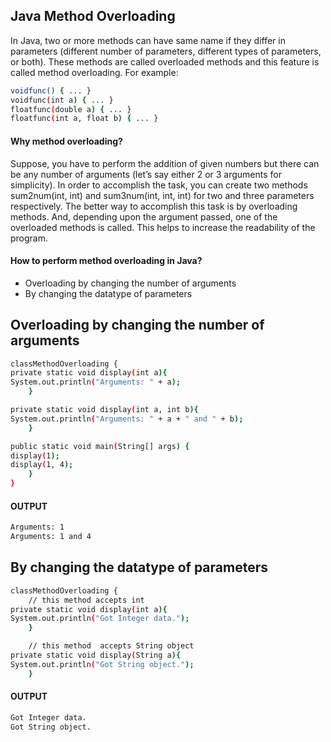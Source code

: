 ## Java Method Overloading
In Java, two or more methods can have same name if they differ in parameters (different number of parameters, different types of parameters, or both). These methods are called overloaded methods and this feature is called method overloading. For example:

```sh
voidfunc() { ... }
voidfunc(int a) { ... }
floatfunc(double a) { ... }
floatfunc(int a, float b) { ... }

```

#### Why method overloading?
Suppose, you have to perform the addition of given numbers but there can be any number of arguments (let’s say either 2 or 3 arguments for simplicity).
In order to accomplish the task, you can create two methods sum2num(int, int) and sum3num(int, int, int) for two and three parameters respectively. 
The better way to accomplish this task is by overloading methods. And, depending upon the argument passed, one of the overloaded methods is called. This helps to increase the readability of the program.
#### How to perform method overloading in Java?
-	Overloading by changing the number of arguments
-	By changing the datatype of parameters

## Overloading by changing the number of arguments

```sh
classMethodOverloading {
private static void display(int a){
System.out.println("Arguments: " + a);
    }

private static void display(int a, int b){
System.out.println("Arguments: " + a + " and " + b);
    }

public static void main(String[] args) {
display(1);
display(1, 4);
    }
}

```

#### OUTPUT

```sh
Arguments: 1
Arguments: 1 and 4

```

##  By changing the datatype of parameters

```sh
classMethodOverloading {
    // this method accepts int
private static void display(int a){
System.out.println("Got Integer data.");
    }

    // this method  accepts String object
private static void display(String a){
System.out.println("Got String object.");
    }

```

#### OUTPUT

```sh
Got Integer data.
Got String object.

```
